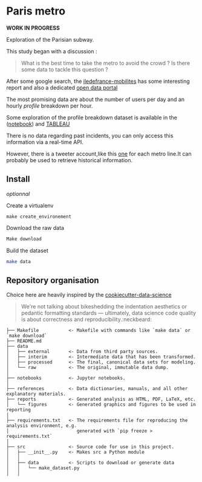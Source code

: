 # Paris metro

**WORK IN PROGRESS**

Exploration of the Parisian subway.

This study began with a discussion : 

> What is the best time to take the metro to avoid the crowd ?
> Is there some data to tackle this question ?

After some google search, the [iledefrance-mobilites](https://www.iledefrance-mobilites.fr/) has some interesting report and also a dedicated [open data portal](https://opendata.stif.info/page/home/)

The most promising data are about the number of users per day and an hourly *profile* breakdown per hour.

Some exploration of the profile breakdown dataset is available in the ([notebook](https://nbviewer.jupyter.org/github/KhalidCK/metro-paris/blob/master/notebooks/01%20-%20Explore%20STIF%20profile%20dataset.ipynb)) and [TABLEAU](https://public.tableau.com/shared/BJGKTGYH7?)

There is no data regarding past incidents, you can only access this information via a real-time API.

However, there is a tweeter account,like this [one](https://twitter.com/Ligne7_RATP) for each metro line.It can probably be used to retrieve historical information.

## Install

*optionnal*

Create a virtualenv 

```
make create_environement
```

Download the raw data

```bash
Make download
```

Build the dataset

```bash
make data
```

## Repository organisation

Choice here are heavily inspired by the [cookiecutter-data-science](https://github.com/drivendata/cookiecutter-data-science)

>We're not talking about bikeshedding the indentation aesthetics or pedantic formatting standards — ultimately, data science code quality is about correctness and reproducibility.:neckbeard:

```
├── Makefile           <- Makefile with commands like `make data` or `make download`
├── README.md          
├── data
│   ├── external       <- Data from third party sources.
│   ├── interim        <- Intermediate data that has been transformed.
│   ├── processed      <- The final, canonical data sets for modeling.
│   └── raw            <- The original, immutable data dump.
│
├── notebooks          <- Jupyter notebooks. 
│
├── references         <- Data dictionaries, manuals, and all other explanatory materials.
├── reports            <- Generated analysis as HTML, PDF, LaTeX, etc.
│   └── figures        <- Generated graphics and figures to be used in reporting
│
├── requirements.txt   <- The requirements file for reproducing the analysis environment, e.g.
│                         generated with `pip freeze > requirements.txt`
│
├── src                <- Source code for use in this project.
│   ├── __init__.py    <- Makes src a Python module
│   │
│   ├── data           <- Scripts to download or generate data
│   │   └── make_dataset.py
│   │
```
